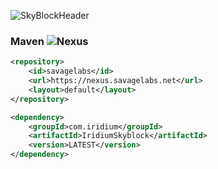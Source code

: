 ![SkyBlockHeader](https://i.imgur.com/yJlpKak.png)

### Maven ![Nexus](https://img.shields.io/nexus/r/com.iridium/IridiumSkyblock?server=https%3A%2F%2Fnexus.savagelabs.net&style=for-the-badge)
```xml
<repository>
    <id>savagelabs</id>
    <url>https://nexus.savagelabs.net</url>
    <layout>default</layout>
</repository>
```
```xml
<dependency>
    <groupId>com.iridium</groupId>
    <artifactId>IridiumSkyblock</artifactId>
    <version>LATEST</version>
</dependency>
```
